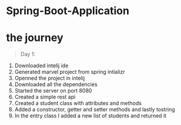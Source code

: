 # Spring-Boot-Application
# the journey

> Day 1:
1. Downloaded intelij ide
2.  Generated marvel project from spring intializr
3. Openned the project in intelij
4.  Downloaded all the dependencies
5. Started the server on port 8080
6. Created a simple rest api
7. Created a student class with attributes and methods
8. Added a constructor, getter and setter methods and lastly tostring
9. In the entry class I added a new list of students and returned it
